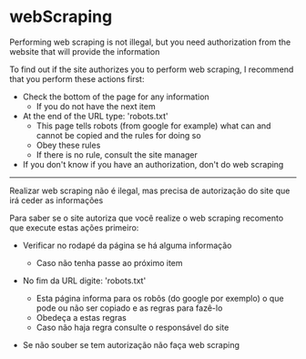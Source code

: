 # webScraping

Performing web scraping is not illegal, but you need authorization from the website that will provide the information

To find out if the site authorizes you to perform web scraping, I recommend that you perform these actions first:

- Check the bottom of the page for any information
     - If you do not have the next item
        
- At the end of the URL type: 'robots.txt'
     - This page tells robots (from google for example) what can and cannot be copied and the rules for doing so
     - Obey these rules
     - If there is no rule, consult the site manager
        
- If you don't know if you have an authorization, don't do web scraping

_______________________________________________________________________________________________________________________________________

Realizar web scraping não é ilegal, mas precisa de autorização do site que irá ceder as informações

Para saber se o site autoriza que você realize o web scraping recomento que execute estas ações primeiro:
- Verificar no rodapé da página se há alguma informação
     - Caso não tenha passe ao próximo item
        
- No fim da URL digite: 'robots.txt'
     - Esta página informa para os robôs (do google por exemplo) o que pode ou não ser copiado e as regras para fazê-lo
     - Obedeça a estas regras
     - Caso não haja regra consulte o responsável do site
        
- Se não souber se tem autorização não faça web scraping
